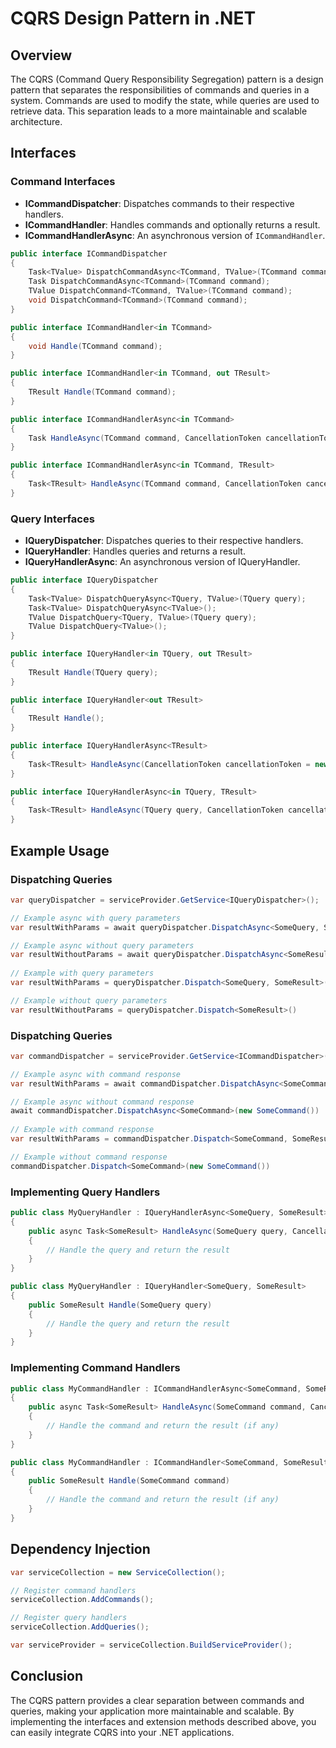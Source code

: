 # CQRS Design Pattern in .NET

## Overview

The CQRS (Command Query Responsibility Segregation) pattern is a design pattern that separates the responsibilities of
commands and queries in a system. Commands are used to modify the state, while queries are used to retrieve data. This
separation leads to a more maintainable and scalable architecture.

## Interfaces

### Command Interfaces

- **ICommandDispatcher**: Dispatches commands to their respective handlers.
- **ICommandHandler**: Handles commands and optionally returns a result.
- **ICommandHandlerAsync**: An asynchronous version of `ICommandHandler`.

```csharp
public interface ICommandDispatcher
{
    Task<TValue> DispatchCommandAsync<TCommand, TValue>(TCommand command);
    Task DispatchCommandAsync<TCommand>(TCommand command);
    TValue DispatchCommand<TCommand, TValue>(TCommand command);
    void DispatchCommand<TCommand>(TCommand command);
}

public interface ICommandHandler<in TCommand>
{
    void Handle(TCommand command);
}

public interface ICommandHandler<in TCommand, out TResult>
{
    TResult Handle(TCommand command);
}

public interface ICommandHandlerAsync<in TCommand>
{
    Task HandleAsync(TCommand command, CancellationToken cancellationToken = new());
}

public interface ICommandHandlerAsync<in TCommand, TResult>
{
    Task<TResult> HandleAsync(TCommand command, CancellationToken cancellationToken = new());
}
```

### Query Interfaces

- **IQueryDispatcher**: Dispatches queries to their respective handlers.
- **IQueryHandler**: Handles queries and returns a result.
- **IQueryHandlerAsync**: An asynchronous version of IQueryHandler.

```csharp
public interface IQueryDispatcher
{
    Task<TValue> DispatchQueryAsync<TQuery, TValue>(TQuery query);
    Task<TValue> DispatchQueryAsync<TValue>();
    TValue DispatchQuery<TQuery, TValue>(TQuery query);
    TValue DispatchQuery<TValue>();
}

public interface IQueryHandler<in TQuery, out TResult>
{
    TResult Handle(TQuery query);
}

public interface IQueryHandler<out TResult>
{
    TResult Handle();
}

public interface IQueryHandlerAsync<TResult>
{
    Task<TResult> HandleAsync(CancellationToken cancellationToken = new());
}

public interface IQueryHandlerAsync<in TQuery, TResult>
{
    Task<TResult> HandleAsync(TQuery query, CancellationToken cancellationToken = new());
}
```

## Example Usage

### Dispatching Queries

```csharp
var queryDispatcher = serviceProvider.GetService<IQueryDispatcher>();

// Example async with query parameters 
var resultWithParams = await queryDispatcher.DispatchAsync<SomeQuery, SomeResult>(new SomeQuery());

// Example async without query parameters 
var resultWithoutParams = await queryDispatcher.DispatchAsync<SomeResult>()
    
// Example with query parameters
var resultWithParams = queryDispatcher.Dispatch<SomeQuery, SomeResult>(new SomeQuery());

// Example without query parameters
var resultWithoutParams = queryDispatcher.Dispatch<SomeResult>()
```

### Dispatching Queries

```csharp
var commandDispatcher = serviceProvider.GetService<ICommandDispatcher>();

// Example async with command response 
var resultWithParams = await commandDispatcher.DispatchAsync<SomeCommand, SomeResult>(new SomeCommand());

// Example async without command response 
await commandDispatcher.DispatchAsync<SomeCommand>(new SomeCommand())
    
// Example with command response
var resultWithParams = commandDispatcher.Dispatch<SomeCommand, SomeResult>(new SomeCommand());

// Example without command response
commandDispatcher.Dispatch<SomeCommand>(new SomeCommand())
```

### Implementing Query Handlers

```csharp
public class MyQueryHandler : IQueryHandlerAsync<SomeQuery, SomeResult>
{
    public async Task<SomeResult> HandleAsync(SomeQuery query, CancellationToken cancellationToken = new())
    {
        // Handle the query and return the result
    }
}

public class MyQueryHandler : IQueryHandler<SomeQuery, SomeResult>
{
    public SomeResult Handle(SomeQuery query)
    {
        // Handle the query and return the result
    }
}
```

### Implementing Command Handlers

```csharp
public class MyCommandHandler : ICommandHandlerAsync<SomeCommand, SomeResult>
{
    public async Task<SomeResult> HandleAsync(SomeCommand command, CancellationToken cancellationToken = new())
    {
        // Handle the command and return the result (if any)
    }
}

public class MyCommandHandler : ICommandHandler<SomeCommand, SomeResult>
{
    public SomeResult Handle(SomeCommand command)
    {
        // Handle the command and return the result (if any)
    }
}
```

## Dependency Injection

```csharp
var serviceCollection = new ServiceCollection();

// Register command handlers
serviceCollection.AddCommands();

// Register query handlers
serviceCollection.AddQueries();

var serviceProvider = serviceCollection.BuildServiceProvider();
```

## Conclusion

The CQRS pattern provides a clear separation between commands and queries, making your application more maintainable and
scalable. By implementing the interfaces and extension methods described above, you can easily integrate CQRS into your
.NET applications.